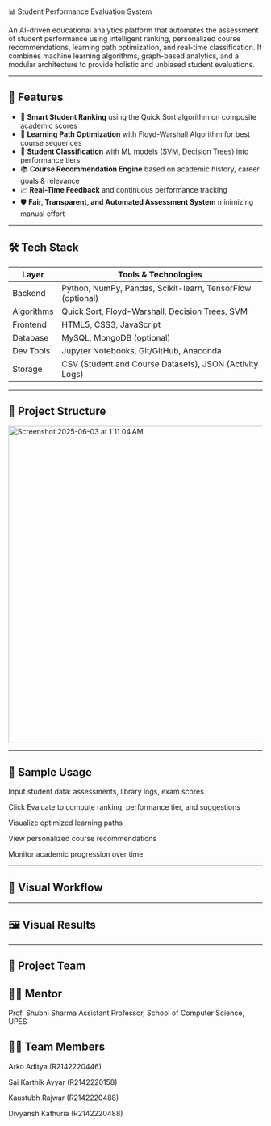 📊 Student Performance Evaluation System

An AI-driven educational analytics platform that automates the assessment of student performance using intelligent ranking, personalized course recommendations, learning path optimization, and real-time classification. It combines machine learning algorithms, graph-based analytics, and a modular architecture to provide holistic and unbiased student evaluations.

---

## 🚀 Features

- 🔢 **Smart Student Ranking** using the Quick Sort algorithm on composite academic scores  
- 🧭 **Learning Path Optimization** with Floyd-Warshall Algorithm for best course sequences  
- 🧠 **Student Classification** with ML models (SVM, Decision Trees) into performance tiers  
- 📚 **Course Recommendation Engine** based on academic history, career goals & relevance  
- 📈 **Real-Time Feedback** and continuous performance tracking  
- 🛡️ **Fair, Transparent, and Automated Assessment System** minimizing manual effort  

---

## 🛠️ Tech Stack

| Layer             | Tools & Technologies                                           |
|------------------|---------------------------------------------------------------|
| Backend           | Python, NumPy, Pandas, Scikit-learn, TensorFlow (optional)   |
| Algorithms        | Quick Sort, Floyd-Warshall, Decision Trees, SVM              |
| Frontend          | HTML5, CSS3, JavaScript                                      |
| Database          | MySQL, MongoDB (optional)                                    |
| Dev Tools         | Jupyter Notebooks, Git/GitHub, Anaconda                      |
| Storage           | CSV (Student and Course Datasets), JSON (Activity Logs)      |

---

## 📁 Project Structure
<img width="627" alt="Screenshot 2025-06-03 at 1 11 04 AM" src="https://github.com/user-attachments/assets/00653b05-dad2-4289-8244-2b103b4ce933" />

---

## 🧪 Sample Usage
Input student data: assessments, library logs, exam scores

Click Evaluate to compute ranking, performance tier, and suggestions

Visualize optimized learning paths

View personalized course recommendations

Monitor academic progression over time

---

## 📸 Visual Workflow

---

## 🖼️ Visual Results

---

## 👥 Project Team
## 👩‍🏫 Mentor
Prof. Shubhi Sharma
Assistant Professor, School of Computer Science, UPES

## 👨‍💻 Team Members

Arko Aditya (R2142220446)

Sai Karthik Ayyar (R2142220158)

Kaustubh Rajwar (R2142220488)

Divyansh Kathuria (R2142220488)
